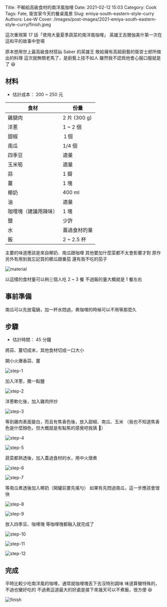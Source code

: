 Title: 不輸給高級食材的南洋風咖哩
Date: 2021-02-12 15:03
Category: Cook
Tags: Fate, 衛宮家今天的餐桌風景
Slug: emiya-south-eastern-style-curry
Authors: Lee-W
Cover: /images/post-images/2021-emiya-south-eastern-style-curry/finish.jpeg

這次重現第 17 話「使用大量夏季蔬菜的南洋風咖哩」
英雄王吉爾伽美什第一次在這和平的故事中登場

<!--more-->

原本想用世上最高級食材搭訕 Saber 的英雄王
敗給擁有高超廚藝的衛宮士郎所做出的料理
這次就無關老馬了，是廚藝上技不如人
雖然我不認爲他會心服口服就是了 😆

## 材料
* 估計成本： 200 ~ 250 元

| 食材 | 份量 |
| --- | --- |
| 雞腿肉 | 2 片 (300 g) |
| 洋蔥 | 1 ~ 2 個 |
| 甜椒 | １個 |
| 南瓜 | 1/4 個 |
| 四季豆 | 適量 |
| 玉米筍 | 適量 |
| 蒜 | 1 瓣 |
| 薑 | 1 塊 |
| 椰奶 | 400 ml |
| 油 | 適量 |
| 咖哩塊（建議用辣味） | 1 塊 |
| 鹽 | 少許 |
| 水 | 蓋過食材的量 |
| 飯 | 2 ~ 2.5 杯 |

主要的味道應該是來自椰奶、南瓜跟咖哩
其他要加什麼菜都不太會影響才對
原作另外有用到我忘記買的櫛瓜跟番茄
還有我不吃的茄子

![material]({static}/images/post-images/2021-emiya-south-eastern-style-curry/material.jpeg)

以這樣的食材量可以夠三個人吃 2 ~ 3 餐
不過飯的量大概就是 1 餐左右

## 事前準備
南瓜可以先放電鍋，加一杯水悶過，煮咖哩的時候可以不用等那麼久

## 步驟
* 估計時間： 45 分鐘

將蒜、薑切成末，其他食材切成一口大小

開小火爆香蒜、薑

![step-1]({static}/images/post-images/2021-emiya-south-eastern-style-curry/step-1.jpeg)

加入洋蔥，撒一點鹽

![step-2]({static}/images/post-images/2021-emiya-south-eastern-style-curry/step-2.jpeg)

洋蔥軟化後，加入雞肉拌炒

![step-3]({static}/images/post-images/2021-emiya-south-eastern-style-curry/step-3.jpeg)

等到雞肉表面變白，而且有焦香色後，放入甜椒、南瓜、玉米
（我也不知道焦香色是什麼顏色，但大概就是有點焦的感覺吧我猜 🤔）

![step-4]({static}/images/post-images/2021-emiya-south-eastern-style-curry/step-4.jpeg)

![step-5]({static}/images/post-images/2021-emiya-south-eastern-style-curry/step-5.jpeg)

蔬菜都熟透後，加入蓋過食材的水，用中火燉煮

![step-6]({static}/images/post-images/2021-emiya-south-eastern-style-curry/step-6.jpeg)

![step-7]({static}/images/post-images/2021-emiya-south-eastern-style-curry/step-7.jpeg)

等南瓜煮透後加入椰奶（開罐前要先搖勻）
如果有先悶過南瓜，這一步應該會很快

![step-8]({static}/images/post-images/2021-emiya-south-eastern-style-curry/step-8.jpeg)

![step-9]({static}/images/post-images/2021-emiya-south-eastern-style-curry/step-9.jpeg)

放入四季豆、咖哩塊
等咖哩塊都融入就完成了

![step-10]({static}/images/post-images/2021-emiya-south-eastern-style-curry/step-10.jpeg)

![step-11]({static}/images/post-images/2021-emiya-south-eastern-style-curry/step-11.jpeg)

![step-12]({static}/images/post-images/2021-emiya-south-eastern-style-curry/step-12.jpeg)

## 完成
平時比較少吃南洋風的咖哩，通常就咖哩塊丟下去沒特別調味
味道算蠻特殊的，不過也蠻好吃的
不過煮這道最大的好處是接下來幾天可以不煮飯，很方便 😆

![finish]({static}/images/post-images/2021-emiya-south-eastern-style-curry/finish.jpeg)

